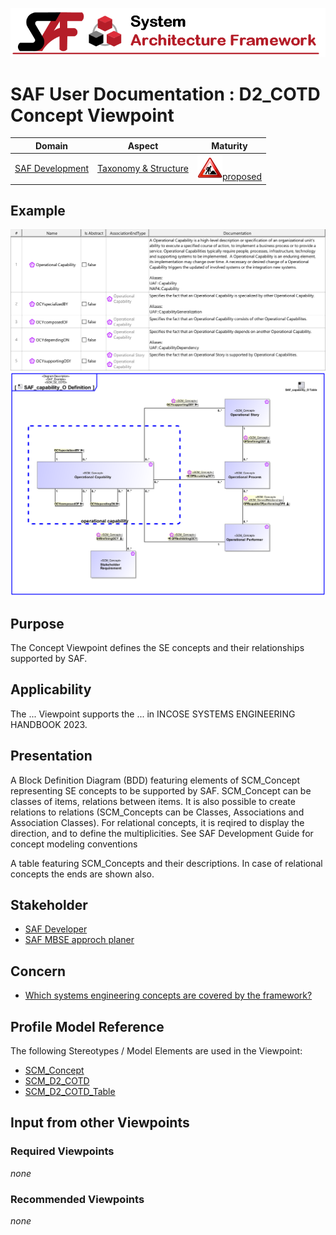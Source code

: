 ![System Architecture Framework](../diagrams/Banner_SAF.png)
# SAF User Documentation : **D2_COTD** Concept Viewpoint
|**Domain**|**Aspect**|**Maturity**|
| --- | --- | --- |
|[SAF Development](../domains.md#Domain-SAF-Development)|[Taxonomy & Structure](../aspects.md#Aspect-Taxonomy-&-Structure)|![Proposed](../diagrams/Under_construction_icon-red.svg )[proposed](../using-saf/maturity.md#proposed)|
## Example
![Concept-Viewpoint-primary-example.svg](../diagrams/vp-examples/Concept-Viewpoint-primary-example.svg)
![Concept-Viewpoint-primary-example-1.svg](../diagrams/vp-examples/Concept-Viewpoint-primary-example-1.svg)
## Purpose
The Concept Viewpoint defines the SE concepts and their relationships supported by SAF.
## Applicability
The ... Viewpoint supports the ...  in INCOSE SYSTEMS ENGINEERING HANDBOOK 2023.
## Presentation
A Block Definition Diagram (BDD)  featuring elements of SCM_Concept representing SE concepts to be supported by SAF. SCM_Concept can be classes of items, relations between items. It is also possible to create relations to relations (SCM_Concepts can be Classes, Associations and Association Classes).
For relational concepts, it is reqired to display the direction, and to define the multiplicities. See SAF Development Guide for concept modeling conventions

A table featuring SCM_Concepts and their descriptions. In case of relational concepts the ends are shown also.

## Stakeholder
* [SAF Developer](../stakeholders.md#SAF-Developer)
* [SAF MBSE approch planer](../stakeholders.md#SAF-MBSE-approch-planer)
## Concern
* [Which systems engineering concepts are covered by the framework?](../concerns.md#_2024x_26f0132_1719129923965_578278_14750)
## Profile Model Reference
The following Stereotypes / Model Elements are used in the Viewpoint:
* [SCM_Concept](../stereotypes.md#SCM_Concept)
* [SCM_D2_COTD](../stereotypes.md#SCM_D2_COTD)
* [SCM_D2_COTD_Table](../stereotypes.md#SCM_D2_COTD_Table)
## Input from other Viewpoints
### Required Viewpoints
*none*
### Recommended Viewpoints
*none*

